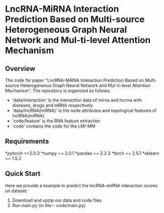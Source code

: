 # LncRNA-MiRNA Interaction Prediction Based on Multi-source Heterogeneous Graph Neural Network and Mul-ti-level Attention Mechanism

## Overview
The code for paper "LncRNA-MiRNA Interaction Prediction Based on Multi-source Heterogeneous Graph Neural Network and Mul-ti-level Attention Mechanism". The repository is organized as follows:
+ 'data/interaction' is the interaction data of mirna and lncrna with diseases, drugs and mRNA respectively
+ 'data/lncRNA(miRNA)' is the node attributes and topological features of lncRNA(miRNA)
+ 'code/feature' is the RNA feature extraction
+ 'code' contains the code for the LMI-MM

## Requirements
*pytorch ==2.0.3
*numpy == 2.0.1
*pandas == 2.2.3
*torch == 2.5.1
*sklearn == 1.5.2

## Quick Start
Here we provide a example to predict the lncRNA-miRNA interaction scores on dataset:

1.  Download and upzip our data and code files
2.  Run main.py (in file-- code/main.py)
